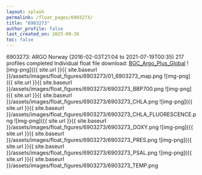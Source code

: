 ```yaml
---
layout: splash
permalink: /float_pages/6903273/
title: "6903273"
author_profile: false
last_created_on: 2025-09-26
toc: false
---
```

 
6903273: ARGO Norway (2016-02-03T21:04 to 2021-07-19T00:35)
217 profiles completed
Individual float file download: [BGC_Argo_Plus_Global](https://ftp.soest.hawaii.edu/bgc_argo_plus/Individual_Floats/outliers_removed/6903273_Sprof_processed.nc)
![img-png]({{ site.url }}{{ site.baseurl }}/assets/images/float_figures/6903273/01_6903273_map.png
![img-png]({{ site.url }}{{ site.baseurl }}/assets/images/float_figures/6903273/6903273_BBP700.png
![img-png]({{ site.url }}{{ site.baseurl }}/assets/images/float_figures/6903273/6903273_CHLA.png
![img-png]({{ site.url }}{{ site.baseurl }}/assets/images/float_figures/6903273/6903273_CHLA_FLUORESCENCE.png
![img-png]({{ site.url }}{{ site.baseurl }}/assets/images/float_figures/6903273/6903273_DOXY.png
![img-png]({{ site.url }}{{ site.baseurl }}/assets/images/float_figures/6903273/6903273_PRES.png
![img-png]({{ site.url }}{{ site.baseurl }}/assets/images/float_figures/6903273/6903273_PSAL.png
![img-png]({{ site.url }}{{ site.baseurl }}/assets/images/float_figures/6903273/6903273_TEMP.png
